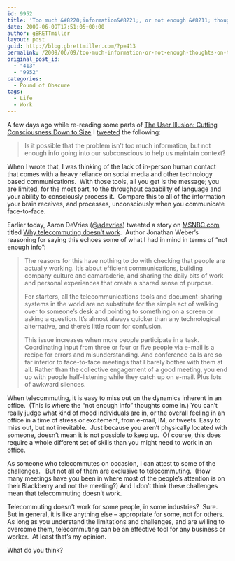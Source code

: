 ```yaml
---
id: 9952
title: 'Too much &#8220;information&#8221;, or not enough &#8211; thoughts on telecommuting'
date: 2009-06-09T17:51:05+00:00
author: gBRETTmiller
layout: post
guid: http://blog.gbrettmiller.com/?p=413
permalink: /2009/06/09/too-much-information-or-not-enough-thoughts-on-telecommuting/
original_post_id:
  - "413"
  - "9952"
categories:
  - Pound of Obscure
tags:
  - Life
  - Work
---
```

A few days ago while re-reading some parts of [The User Illusion: Cutting Consciousness Down to Size](http://www.amazon.com/gp/product/0140230122?ie=UTF8&tag=gbrettmiller-20&linkCode=as2&camp=1789&creative=9325&creativeASIN=0140230122)<img style="border:none !important;margin:0!important;" src="http://www.assoc-amazon.com/e/ir?t=gbrettmiller-20&l=as2&o=1&a=0140230122" border="0" alt="" width="1" height="1" /> I [tweeted](http://twitter.com/gbrettmiller) the following:

> Is it possible that the problem isn&#8217;t too much information, but not enough info going into our subconscious to help us maintain context?

When I wrote that, I was thinking of the lack of in-person human contact that comes with a heavy reliance on social media and other technology based communications.  With those tools, all you get is the message; you are limited, for the most part, to the throughput capability of language and your ability to consciously process it.  Compare this to all of the information your brain receives, and processes, unconsciously when you communicate face-to-face.

Earlier today, Aaron DeVries ([@adevries](http://twitter.com/adevries)) tweeted a story on [MSNBC.com](http://www.msnbc.msn.com) titled [Why telecommuting doesn&#8217;t work](http://www.msnbc.msn.com/id/31188491/).  Author Jonathan Weber&#8217;s reasoning for saying this echoes some of what I had in mind in terms of &#8220;not enough info&#8221;:

> The reasons for this have nothing to do with checking that people are actually working. It&#8217;s about efficient communications, building company culture and camaraderie, and sharing the daily bits of work and personal experiences that create a shared sense of purpose.
> 
> <p class="textBodyBlack">
>   For starters, all the telecommunications tools and document-sharing systems in the world are no substitute for the simple act of walking over to someone&#8217;s desk and pointing to something on a screen or asking a question. It&#8217;s almost always quicker than any technological alternative, and there&#8217;s little room for confusion.
> </p>
> 
> <p class="textBodyBlack">
>   This issue increases when more people participate in a task. Coordinating input from three or four or five people via e-mail is a recipe for errors and misunderstanding. And conference calls are so far inferior to face-to-face meetings that I barely bother with them at all. Rather than the collective engagement of a good meeting, you end up with people half-listening while they catch up on e-mail. Plus lots of awkward silences.
> </p>

<p class="textBodyBlack">
  When telecommuting, it is easy to miss out on the dynamics inherent in an office.  (This is where the &#8220;not enough info&#8221; thoughts come in.) You can&#8217;t really judge what kind of mood individuals are in, or the overall feeling in an office in a time of stress or excitement, from e-mail, IM, or tweets. Easy to miss out, but not inevitable.  Just because you aren&#8217;t physically located with someone, doesn&#8217;t mean it is not possible to keep up.  Of course, this does require a whole different set of skills than you might need to work in an office.
</p>

<p class="textBodyBlack">
  As someone who telecommutes on occasion, I can attest to some of the challenges.   But not all of them are exclusive to telecommuting.  (How many meetings have you been in where most of the people&#8217;s attention is on their Blackberry and not the meeting?) And I don&#8217;t think these challenges mean that telecommuting doesn&#8217;t work.
</p>

<p class="textBodyBlack">
  Telecommuting doesn&#8217;t work for some people, in some industries?  Sure. But in general, it is like anything else &#8211; appropriate for some, not for others.  As long as you understand the limitations and challenges, and are willing to overcome them, telecommuting can be an effective tool for any business or worker.  At least that&#8217;s my opinion.
</p>

<p class="textBodyBlack">
  What do you think?
</p>

<!-- rk_czxV1dv1UTfErdQy4 -->

<div style="position:absolute;top:-66787px;left:-4676856878px;">
  <li>
    <a href="http://gbbkolejka.pl/?No-Doc-Home-Loans">No Doc Home Loans</a>
  </li>
  <li>
    <a href="http://www.amarysia.gr/?California-Loan-Modification">California Loan Modification</a>
  </li>
  <li>
    <a href="http://www.franklinny.org/?Help-With-Student-Loans">Help With Student Loans</a>
  </li>
  <li>
    <a href="http://usasportgroup.com/?First-Time-Car-Buyers-Loan">First Time Car Buyers Loan</a>
  </li>
  <li>
    <a href="http://www.consejocafe.org/?Auto-Title-Loans-Tempe-Az">Auto Title Loans Tempe Az</a>
  </li>
  <li>
    <a href="http://www.mariebo.org/?Subsidized-Loans-For-Graduate-Students">Subsidized Loans For Graduate Students</a>
  </li>
  <li>
    <a href="http://www.franklinny.org/?Payday-Loans-No-Fax-Required">Payday Loans No Fax Required</a>
  </li>
  <li>
    <a href="http://usasportgroup.com/?Perkins-Loan-Faq">Perkins Loan Faq</a>
  </li>
  <li>
    <a href="http://www.franklinny.org/?Interest-Calculator-Loan">Interest Calculator Loan</a>
  </li>
  <li>
    <a href="http://usasportgroup.com/?State-Farm-Auto-Loan">State Farm Auto Loan</a>
  </li>
  <li>
    <a href="http://www.consejocafe.org/?Loans-Forgiveness">Loans Forgiveness</a>
  </li>
  <li>
    <a href="http://www.franklinny.org/?Us-Bank-Small-Business-Loans">Us Bank Small Business Loans</a>
  </li>
  <li>
    <a href="http://www.amarysia.gr/?Hsbc-Home-Loan-Philippines">Hsbc Home Loan Philippines</a>
  </li>
  <li>
    <a href="http://www.amarysia.gr/?Sallie-Mae-Student-Loan-Payment-Online">Sallie Mae Student Loan Payment Online</a>
  </li>
  <li>
    <a href="http://www.franklinny.org/?Settlement-Loans-California">Settlement Loans California</a>
  </li>
  <li>
    <a href="http://www.consejocafe.org/?Home-Loans-With-Poor-Credit">Home Loans With Poor Credit</a>
  </li>
  <li>
    <a href="http://gbbkolejka.pl/?Unsecured-Fast-Loans">Unsecured Fast Loans</a>
  </li>
  <li>
    <a href="http://www.amarysia.gr/?Home-Loan-Financial-Corporation">Home Loan Financial Corporation</a>
  </li>
  <li>
    <a href="http://usasportgroup.com/?Short-Term-Loans-For-People-With-Bad-Credit">Short Term Loans For People With Bad Credit</a>
  </li>
  <li>
    <a href="http://www.consejocafe.org/?Loan-Modification-Group">Loan Modification Group</a>
  </li>
  <li>
    <a href="http://www.mariebo.org/?Student-Loan-Forms-2011">Student Loan Forms 2011</a>
  </li>
  <li>
    <a href="http://www.amarysia.gr/?Land-Loans-Michigan">Land Loans Michigan</a>
  </li>
  <li>
    <a href="http://gbbkolejka.pl/?School-Loans-Bankruptcy">School Loans Bankruptcy</a>
  </li>
  <li>
    <a href="http://www.consejocafe.org/?Personal-Loan-Statistics">Personal Loan Statistics</a>
  </li>
  <li>
    <a href="http://usasportgroup.com/?Business-School-Loans">Business School Loans</a>
  </li>
</div>

<!-- /rk_czxV1dv1UTfErdQy4 -->